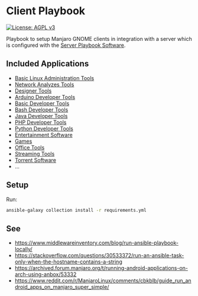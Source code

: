 # Client Playbook
[![License: AGPL v3](https://img.shields.io/badge/License-AGPL%20v3-blue.svg)](https://www.gnu.org/licenses/agpl-3.0)

Playbook to setup Manjaro GNOME clients in integration with a server which is configured with the [Server Playbook Software](https://github.com/kevinveenbirkenbach/server-playbook).

## Included Applications
- [Basic Linux Administration Tools](./roles/collection-administrator-base/)
- [Network Analyzes Tools](./roles/collection-administrator-network-analyze/)
- [Designer Tools](./roles/collection-designer/)
- [Arduino Developer Tools](./roles/collection-developer-arduino/)
- [Basic Developer Tools](./roles/collection-developer-base/)
- [Bash Developer Tools](./roles/collection-developer-bash/)
- [Java Developer Tools](./roles/collection-developer-java/)
- [PHP Developer Tools](./roles/collection-developer-php/)
- [Python Developer Tools](./roles/collection-developer-python/)
- [Entertainment Software](./roles/collection-entertainment/)
- [Games](./roles/collection-games/)
- [Office Tools](./roles/collection-office/)
- [Streaming Tools](./roles/collection-streamer/)
- [Torrent Software](./roles/collection-torrent/)
- ...

## Setup

Run:
```bash
ansible-galaxy collection install -r requirements.yml
```


## See
- https://www.middlewareinventory.com/blog/run-ansible-playbook-locally/
- https://stackoverflow.com/questions/30533372/run-an-ansible-task-only-when-the-hostname-contains-a-string
- https://archived.forum.manjaro.org/t/running-android-applications-on-arch-using-anbox/53332
- https://www.reddit.com/r/ManjaroLinux/comments/cbkblb/guide_run_android_apps_on_manjaro_super_simple/ 
